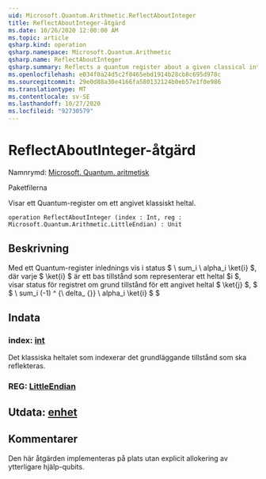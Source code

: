 ```yaml
---
uid: Microsoft.Quantum.Arithmetic.ReflectAboutInteger
title: ReflectAboutInteger-åtgärd
ms.date: 10/26/2020 12:00:00 AM
ms.topic: article
qsharp.kind: operation
qsharp.namespace: Microsoft.Quantum.Arithmetic
qsharp.name: ReflectAboutInteger
qsharp.summary: Reflects a quantum register about a given classical integer.
ms.openlocfilehash: e034f0a24d5c2f0465ebd1914b28cb8c695d978c
ms.sourcegitcommit: 29e0d88a30e4166fa580132124b0eb57e1f0e986
ms.translationtype: MT
ms.contentlocale: sv-SE
ms.lasthandoff: 10/27/2020
ms.locfileid: "92730579"
---
```

# <a name="reflectaboutinteger-operation"></a>ReflectAboutInteger-åtgärd

Namnrymd: [Microsoft. Quantum. aritmetisk](xref:Microsoft.Quantum.Arithmetic)

Paketfilerna [](https://nuget.org/packages/)


Visar ett Quantum-register om ett angivet klassiskt heltal.

```qsharp
operation ReflectAboutInteger (index : Int, reg : Microsoft.Quantum.Arithmetic.LittleEndian) : Unit
```


## <a name="description"></a>Beskrivning

Med ett Quantum-register inlednings vis i status $ \ sum_i \ alpha_i \ket{i} $, där varje $ \ket{i} $ är ett bas tillstånd som representerar ett heltal $i $, visar status för registret om grund tillstånd för ett angivet heltal $ \ket{j} $, $ $ \ sum_i (-1) ^ {\ delta_ {}} \ alpha_i \ket{i} $ $

## <a name="input"></a>Indata

### <a name="index--int"></a>index: [int](xref:microsoft.quantum.lang-ref.int)

Det klassiska heltalet som indexerar det grundläggande tillstånd som ska reflekteras.


### <a name="reg--littleendian"></a>REG: [LittleEndian](xref:Microsoft.Quantum.Arithmetic.LittleEndian)





## <a name="output--unit"></a>Utdata: [enhet](xref:microsoft.quantum.lang-ref.unit)



## <a name="remarks"></a>Kommentarer

Den här åtgärden implementeras på plats utan explicit allokering av ytterligare hjälp-qubits.